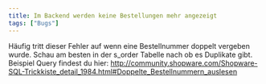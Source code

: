 ```yaml
---
title: Im Backend werden keine Bestellungen mehr angezeigt
tags: ["Bugs"]
---
```


Häufig tritt dieser Fehler auf wenn eine Bestellnummer doppelt vergeben wurde. Schau am besten in der s_order Tabelle nach ob es Duplikate gibt. Beispiel Query findest du hier: http://community.shopware.com/Shopware-SQL-Trickkiste_detail_1984.html#Doppelte_Bestellnummern_auslesen
